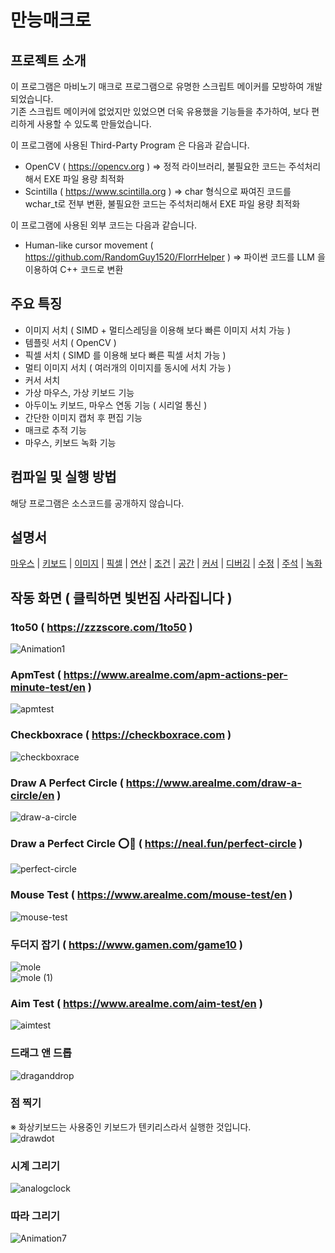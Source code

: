 # 만능매크로 <br>

## 프로젝트 소개 <br>
이 프로그램은 마비노기 매크로 프로그램으로 유명한 스크립트 메이커를 모방하여 개발되었습니다. <br>
기존 스크립트 메이커에 없었지만 있었으면 더욱 유용했을 기능들을 추가하여, 보다 편리하게 사용할 수 있도록 만들었습니다. <br>

이 프로그램에 사용된 Third-Party Program 은 다음과 같습니다. <br>
- OpenCV ( https://opencv.org ) => 정적 라이브러리, 불필요한 코드는 주석처리해서 EXE 파일 용량 최적화 <br>
- Scintilla ( https://www.scintilla.org ) => char 형식으로 짜여진 코드를 wchar_t로 전부 변환, 불필요한 코드는 주석처리해서 EXE 파일 용량 최적화 <br>

이 프로그램에 사용된 외부 코드는 다음과 같습니다.<br>
- Human-like cursor movement ( https://github.com/RandomGuy1520/FlorrHelper ) => 파이썬 코드를 LLM 을 이용하여 C++ 코드로 변환 <br>

## 주요 특징 <br>
- 이미지 서치 ( SIMD + 멀티스레딩을 이용해 보다 빠른 이미지 서치 가능 ) <br>
- 템플릿 서치 ( OpenCV ) <br>
- 픽셀 서치 ( SIMD 를 이용해 보다 빠른 픽셀 서치 가능 ) <br>
- 멀티 이미지 서치 ( 여러개의 이미지를 동시에 서치 가능 ) <br>
- 커서 서치  <br>
- 가상 마우스, 가상 키보드 기능 <br>
- 아두이노 키보드, 마우스 연동 기능 ( 시리얼 통신 ) <br>
- 간단한 이미지 캡처 후 편집 기능 <br>
- 매크로 추적 기능 <br>
- 마우스, 키보드 녹화 기능 <br>

## 컴파일 및 실행 방법 <br>
해당 프로그램은 소스코드를 공개하지 않습니다. <br>

## 설명서 <br>
[마우스](introduce_mouse.md) | [키보드](introduce_keyboard.md) | [이미지](introduce_image.md) | [픽셀](introduce_pixel.md) | [연산](introduce_operation.md) | [조건](introduce_condition.md)  | [공간](introduce_space.md) | [커서](introduce_cursor.md) | [디버깅](introduce_debug.md) | [수정](introduce_modi.md) | [주석](introduce_comment.md) | [녹화](introduce_record.md)

## 작동 화면 ( 클릭하면 빛번짐 사라집니다 ) <br>
### 1to50 ( https://zzzscore.com/1to50 ) <br>
![Animation1](https://github.com/user-attachments/assets/bf4f812e-3868-477d-acb1-cceb7cc0b038) <br>
### ApmTest ( https://www.arealme.com/apm-actions-per-minute-test/en ) <br>
![apmtest](https://github.com/user-attachments/assets/2bccd767-d590-4aa8-9464-2b62b0eb2ca0) <br>
### Checkboxrace ( https://checkboxrace.com ) <br>
![checkboxrace](https://github.com/user-attachments/assets/c26070fd-5b87-4f1a-9cba-e9bf4100a600) <br>
### Draw A Perfect Circle ( https://www.arealme.com/draw-a-circle/en ) <br>
![draw-a-circle](https://github.com/user-attachments/assets/aa1641c7-f64b-4dc6-a3f6-6f222e880cb0) <br>
### Draw a Perfect Circle ⭕️💯 ( https://neal.fun/perfect-circle ) <br>
![perfect-circle](https://github.com/user-attachments/assets/8e0fd9e8-3c77-429e-984d-75c04bdeb29a) <br>
### Mouse Test ( https://www.arealme.com/mouse-test/en ) <br>
![mouse-test](https://github.com/user-attachments/assets/2b4197d7-2e74-418a-aa3f-db6f870e745b) <br>
### 두더지 잡기 ( https://www.gamen.com/game10 ) <br>
![mole](https://github.com/user-attachments/assets/8a3e2013-b129-4954-a6c1-3c2a80410d57) <br>
![mole (1)](https://github.com/user-attachments/assets/f6165d9d-3246-49e1-b248-8e33e976bd09) <br>
### Aim Test ( https://www.arealme.com/aim-test/en ) <br>
![aimtest](https://github.com/user-attachments/assets/89dafe9f-f5d6-4310-9258-7ce835fdfc47) <br>
### 드래그 앤 드롭 <br>
![draganddrop](https://github.com/user-attachments/assets/4fb88702-02c0-4f6f-8483-2b15d2fae787) <br>
### 점 찍기 <br>
※ 화상키보드는 사용중인 키보드가 텐키리스라서 실행한 것입니다. <br>
![drawdot](https://github.com/user-attachments/assets/7a6297a6-e200-43f1-b4e5-ddd11f21f164) <br>
### 시계 그리기 <br>
![analogclock](https://github.com/user-attachments/assets/43dc64c1-04b5-4741-a9b8-ab8039bf0026) <br>
### 따라 그리기 <br>
![Animation7](https://github.com/user-attachments/assets/9eefdc09-178c-4fe7-a02c-4f2016e9eab9) <br>
